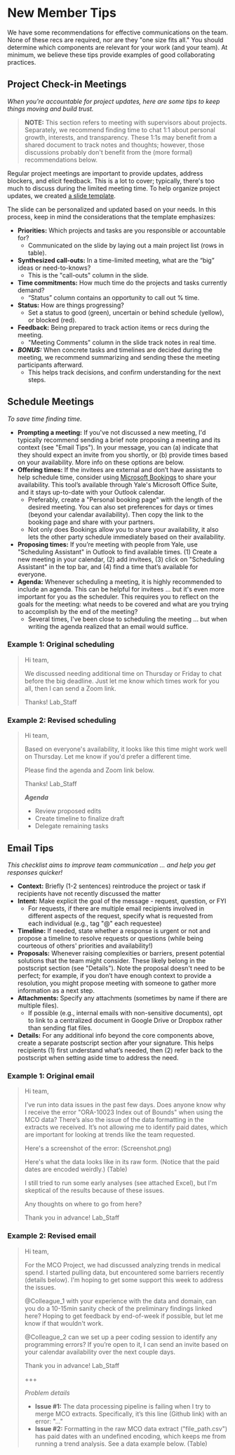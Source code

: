 # New Member Tips

We have some recommendations for effective communications on the team. None of these recs are required, nor are they "one size fits all." You should determine which components are relevant for your work (and your team). At minimum, we believe these tips provide examples of good collaborating practices.

## Project Check-in Meetings

*When you're accountable for project updates, here are some tips to keep things moving and build trust.*

> **NOTE:** This section refers to meeting with supervisors about projects. Separately, we recommend finding time to chat 1:1 about personal growth, interests, and transparency. These 1:1s may benefit from a shared document to track notes and thoughts; however, those discussions probably don't benefit from the (more formal) recommendations below.

Regular project meetings are important to provide updates, address blockers, and elicit feedback. This is a lot to cover; typically, there's too much to discuss during the limited meeting time. To help organize project updates, we created [a slide template](https://docs.google.com/presentation/d/1FRSLc9K6z2stOXpcM7uPLf_43da_h2Q_Qy5sJxfnc4w/edit#slide=id.g3075ba84a90_0_0).

The slide can be personalized and updated based on your needs. In this process, keep in mind the considerations that the template emphasizes:

- **Priorities:** Which projects and tasks are you responsible or accountable for?
	- Communicated on the slide by laying out a main project list (rows in table).
- **Synthesized call-outs:** In a time-limited meeting, what are the “big” ideas or need-to-knows?
	- This is the "call-outs" column in the slide.
- **Time commitments:** How much time do the projects and tasks currently demand?
	- “Status” column contains an opportunity to call out % time.
- **Status:** How are things progressing?
	- Set a status to good (green), uncertain or behind schedule (yellow), or blocked (red).
- **Feedback:** Being prepared to track action items or recs during the meeting.
	- "Meeting Comments" column in the slide track notes in real time.
- ***BONUS:*** When concrete tasks and timelines are decided during the meeting, we recommend summarizing and sending these the meeting participants afterward.
	- This helps track decisions, and confirm understanding for the next steps.

## Schedule Meetings

*To save time finding time.*

- **Prompting a meeting:** If you've not discussed a new meeting, I'd typically recommend sending a brief note proposing a meeting and its context (see "Email Tips"). In your message, you can (a) indicate that they should expect an invite from you shortly, or (b) provide times based on your availability. More info on these options are below.
- **Offering times:** If the invitees are external and don’t have assistants to help schedule time, consider using [Microsoft Bookings](https://outlook.office.com/bookings/homepage) to share your availability. This tool’s available through Yale's Microsoft Office Suite, and it stays up-to-date with your Outlook calendar.
	- Preferably, create a "Personal booking page" with the length of the desired meeting. You can also set preferences for days or times (beyond your calendar availability). Then copy the link to the booking page and share with your partners.
	- Not only does Bookings allow you to share your availability, it also lets the other party schedule immediately based on their availability.
- **Proposing times:** If you’re meeting with people from Yale, use "Scheduling Assistant" in Outlook to find available times. (1) Create a new meeting in your calendar, (2) add invitees, (3) click on "Scheduling Assistant" in the top bar, and (4) find a time that’s available for everyone.
- **Agenda:** Whenever scheduling a meeting, it is highly recommended to include an agenda. This can be helpful for invitees ... but it's even more important for you as the scheduler. This requires you to reflect on the goals for the meeting: what needs to be covered and what are you trying to accomplish by the end of the meeting?
	- Several times, I've been close to scheduling the meeting ... but when writing the agenda realized that an email would suffice.

### Example 1: Original scheduling

> Hi team,
> 
> We discussed needing additional time on Thursday or Friday to chat before the big deadline. Just let me know which times work for you all, then I can send a Zoom link.
> 
> Thanks!
> Lab_Staff

### Example 2: Revised scheduling

> Hi team,
> 
> Based on everyone's availability, it looks like this time might work well on Thursday. Let me know if you'd prefer a different time.
> 
> Please find the agenda and Zoom link below.
> 
> Thanks!
> Lab_Staff
> 
> ***Agenda***
> 
> - Review proposed edits
> - Create timeline to finalize draft
> - Delegate remaining tasks

## Email Tips

*This checklist aims to improve team communication … and help you get responses quicker!*

- **Context:** Briefly (1-2 sentences) reintroduce the project or task if recipients have not recently discussed the matter
- **Intent:** Make explicit the goal of the message - request, question, or FYI
	- For requests, if there are multiple email recipients involved in different aspects of the request, specify what is requested from each individual (e.g., tag "@" each requestee)
- **Timeline:** If needed, state whether a response is urgent or not and propose a timeline to resolve requests or questions (while being courteous of others' priorities and availability!)
- **Proposals:** Whenever raising complexities or barriers, present potential solutions that the team might consider. These likely belong in the postscript section (see "Details"). Note the proposal doesn't need to be perfect; for example, if you don’t have enough context to provide a resolution, you might propose meeting with someone to gather more information as a next step.
- **Attachments:** Specify any attachments (sometimes by name if there are multiple files).
	- If possible (e.g., internal emails with non-sensitive documents), opt to link to a centralized document in Google Drive or Dropbox rather than sending flat files.
- **Details:** For any additional info beyond the core components above, create a separate postscript section after your signature. This helps recipients (1) first understand what’s needed, then (2) refer back to the postscript when setting aside time to address the need.

### Example 1: Original email

> Hi team,
> 
> I’ve run into data issues in the past few days. Does anyone know why I receive the error "ORA-10023 Index out of Bounds" when using the MCO data? There’s also the issue of the data formatting in the extracts we received. It’s not allowing me to identify paid dates, which are important for looking at trends like the team requested.
> 
> Here's a screenshot of the error: (Screenshot.png)
> 
> Here's what the data looks like in its raw form. (Notice that the paid dates are encoded weirdly.) (Table)
> 
> I still tried to run some early analyses (see attached Excel), but I'm skeptical of the results because of these issues.
> 
> Any thoughts on where to go from here?
> 
> Thank you in advance!
> Lab_Staff

### Example 2: Revised email

> Hi team,
> 
> For the MCO Project, we had discussed analyzing trends in medical spend. I started pulling data, but encountered some barriers recently (details below). I'm hoping to get some support this week to address the issues.
> 
> @Colleague_1 with your experience with the data and domain, can you do a 10-15min sanity check of the preliminary findings linked here? Hoping to get feedback by end-of-week if possible, but let me know if that wouldn't work.
> 
> @Colleague_2 can we set up a peer coding session to identify any programming errors? If you’re open to it, I can send an invite based on your calendar availability over the next couple days.
> 
> Thank you in advance!
> Lab_Staff
> 
> +++
> 
> *Problem details*
> 
> - **Issue #1:** The data processing pipeline is failing when I try to merge MCO extracts. Specifically, it’s this line (Github link) with an error: "..."
> - **Issue #2:** Formatting in the raw MCO data extract ("file_path.csv") has paid dates with an undefined encoding, which keeps me from running a trend analysis. See a data example below.
> (Table)

